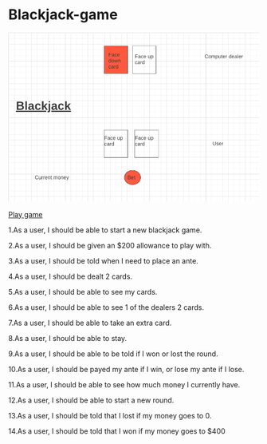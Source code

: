 # Blackjack-game

![Wireframe](Wireframe_Blackjack.png)

[Play game](https://georgekaval.github.io/Blackjack-game/)

1.As a user, I should be able to start a new blackjack game.  

2.As a user, I should be given an $200 allowance to play with.  

3.As a user, I should be told when I need to place an ante.  

4.As a user, I should be dealt 2 cards.  

5.As a user, I should be able to see my cards.  

6.As a user, I should be able to see 1 of the dealers 2 cards.  

7.As a user, I should be able to take an extra card.  

8.As a user, I should be able to stay.  

9.As a user, I should be able to be told if I won or lost the round.  

10.As a user, I should be payed my ante if I win, or lose my ante if I lose.  

11.As a user, I should be able to see how much money I currently have.  

12.As a user, I should be able to start a new round.  

13.As a user, I should be told that I lost if my money goes to 0.  

14.As a user, I should be told that I won if my money goes to $400  
